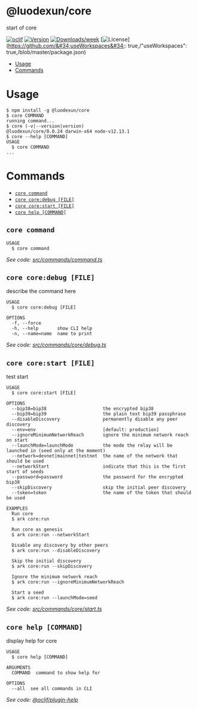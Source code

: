 @luodexun/core
==============

start of core

[![oclif](https://img.shields.io/badge/cli-oclif-brightgreen.svg)](https://oclif.io)
[![Version](https://img.shields.io/npm/v/@luodexun/core.svg)](https://npmjs.org/package/@luodexun/core)
[![Downloads/week](https://img.shields.io/npm/dw/@luodexun/core.svg)](https://npmjs.org/package/@luodexun/core)
[![License](https://img.shields.io/npm/l/@luodexun/core.svg)](https://github.com/&#34;useWorkspaces&#34;: true,/&#34;useWorkspaces&#34;: true,/blob/master/package.json)

<!-- toc -->
* [Usage](#usage)
* [Commands](#commands)
<!-- tocstop -->
# Usage
<!-- usage -->
```sh-session
$ npm install -g @luodexun/core
$ core COMMAND
running command...
$ core (-v|--version|version)
@luodexun/core/0.0.24 darwin-x64 node-v12.13.1
$ core --help [COMMAND]
USAGE
  $ core COMMAND
...
```
<!-- usagestop -->
# Commands
<!-- commands -->
* [`core command`](#core-command)
* [`core core:debug [FILE]`](#core-coredebug-file)
* [`core core:start [FILE]`](#core-corestart-file)
* [`core help [COMMAND]`](#core-help-command)

## `core command`

```
USAGE
  $ core command
```

_See code: [src/commands/command.ts](https://github.com/luodexun/anisa/blob/v0.0.24/src/commands/command.ts)_

## `core core:debug [FILE]`

describe the command here

```
USAGE
  $ core core:debug [FILE]

OPTIONS
  -f, --force
  -h, --help       show CLI help
  -n, --name=name  name to print
```

_See code: [src/commands/core/debug.ts](https://github.com/luodexun/anisa/blob/v0.0.24/src/commands/core/debug.ts)_

## `core core:start [FILE]`

test start

```
USAGE
  $ core core:start [FILE]

OPTIONS
  --bip38=bip38                     the encrypted bip38
  --bip39=bip39                     the plain text bip39 passphrase
  --disableDiscovery                permanently disable any peer discovery
  --env=env                         [default: production]
  --ignoreMinimumNetworkReach       ignore the minimum network reach on start
  --launchMode=launchMode           the mode the relay will be launched in (seed only at the moment)
  --network=devnet|mainnet|testnet  the name of the network that should be used
  --networkStart                    indicate that this is the first start of seeds
  --password=password               the password for the encrypted bip38
  --skipDiscovery                   skip the initial peer discovery
  --token=token                     the name of the token that should be used

EXAMPLES
  Run core
  $ ark core:run

  Run core as genesis
  $ ark core:run --networkStart

  Disable any discovery by other peers
  $ ark core:run --disableDiscovery

  Skip the initial discovery
  $ ark core:run --skipDiscovery

  Ignore the minimum network reach
  $ ark core:run --ignoreMinimumNetworkReach

  Start a seed
  $ ark core:run --launchMode=seed
```

_See code: [src/commands/core/start.ts](https://github.com/luodexun/anisa/blob/v0.0.24/src/commands/core/start.ts)_

## `core help [COMMAND]`

display help for core

```
USAGE
  $ core help [COMMAND]

ARGUMENTS
  COMMAND  command to show help for

OPTIONS
  --all  see all commands in CLI
```

_See code: [@oclif/plugin-help](https://github.com/oclif/plugin-help/blob/v2.2.3/src/commands/help.ts)_
<!-- commandsstop -->
